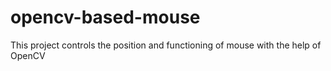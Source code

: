 # opencv-based-mouse
This project controls the position and functioning of mouse with the help of OpenCV
